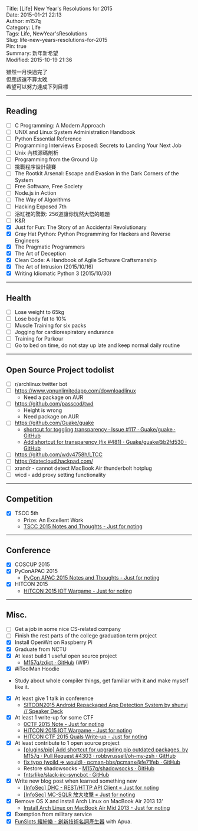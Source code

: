 Title: [Life] New Year's Resolutions for 2015  
Date: 2015-01-21 22:13  
Author: m157q  
Category: Life  
Tags: Life, NewYear'sResolutions  
Slug: life-new-years-resolutions-for-2015  
Pin: true  
Summary: 新年新希望  
Modified: 2015-10-19 21:36  
  
雖然一月快過完了  
但應該還不算太晚  
希望可以努力達成下列目標  
  
---  
  
## Reading  
  
- [ ] C Programming: A Modern Approach  
- [ ] UNIX and Linux System Administration Handbook  
- [ ] Python Essential Reference  
- [ ] Programming Interviews Exposed: Secrets to Landing Your Next Job  
- [ ] Unix 內核源碼剖析  
- [ ] Programming from the Ground Up  
- [ ] 挑戰程序設計競賽  
- [ ] The Rootkit Arsenal: Escape and Evasion in the Dark Corners of the System  
- [ ] Free Software, Free Society  
- [ ] Node.js in Action  
- [ ] The Way of Algorithms  
- [ ] Hacking Exposed 7th  
- [ ] 浴缸裡的驚歎: 256道讓你恍然大悟的趣題  
- [ ] K&R  
- [x] Just for Fun: The Story of an Accidental Revolutionary  
- [x] Gray Hat Python: Python Programming for Hackers and Reverse Engineers  
- [x] The Pragmatic Programmers  
- [x] The Art of Deception  
- [x] Clean Code: A Handbook of Agile Software Craftsmanship  
- [x] The Art of Intrusion (2015/10/16)  
- [x] Writing Idiomatic Python 3 (2015/10/30)  
  
---  
  
## Health  
  
- [ ] Lose weight to 65kg  
- [ ] Lose body fat to 10%  
- [ ] Muscle Training for six packs  
- [ ] Jogging for cardiorespiratory endurance  
- [ ] Training for Parkour  
- [ ] Go to bed on time, do not stay up late and keep normal daily routine  
  
---  
  
## Open Source Project todolist  
  
- [ ] r/archlinux twitter bot  
- [ ] <https://www.vpnunlimitedapp.com/downloadlinux>  
    - Need a package on AUR  
- [ ] <https://github.com/passcod/twd>  
    - Height is wrong  
    - Need package on AUR  
- [ ] <https://github.com/Guake/guake>  
    - [shortcut for toggling transparency · Issue #117 · Guake/guake · GitHub](https://github.com/Guake/guake/issues/117)  
    - [Add shortcut for transparency (fix #481) · Guake/guake@b2fd530 · GitHub](https://github.com/Guake/guake/commit/b2fd53053b0ff61757ca8fac2f97b3fa10d0be30)  
- [ ] <https://github.com/wdv4758h/LTCC>  
- [ ] <https://datecloud.hackpad.com/>  
- [ ] xrandr - cannot detect MacBook Air thunderbolt hotplug  
- [ ] wicd - add proxy setting functionality  
  
---  
  
## Competition  
  
- [x] TSCC 5th  
    - Prize: An Excellent Work  
    - [TSCC 2015 Notes and Thoughts - Just for noting](https://m157q.github.io/posts/2015/09/15/tscc-2015-notes-and-thoughts/)  
  
---  
  
## Conference  
  
- [x] COSCUP 2015  
- [x] PyConAPAC 2015  
    - [PyCon APAC 2015 Notes and Thoughts - Just for noting](https://m157q.github.io/posts/2015/07/26/pycon-apac-2015-notes-and-thoughts/)  
- [x] HITCON 2015  
    - [HITCON 2015 IOT Wargame - Just for noting](https://m157q.github.io/posts/2015/08/29/hitcon-2015-iot-wargame/)  
  
---  
  
## Misc.  
  
- [ ] Get a job in some nice CS-related company  
- [ ] Finish the rest parts of the college graduation term project  
- [x] Install OpenWrt on Raspberry Pi  
- [x] Graduate from NCTU  
- [x] At least build 1 useful open source project  
    - [M157q/zdict · GitHub](https://github.com/M157q/zdict)  (WIP)  
- [x] \#iToolMan Hoodie  
- Study about whole compiler things, get familiar with it and make myself like it.  
- [x] At least give 1 talk in conference  
    - [SITCON2015 Android Repackaged App Detection System by shunyi // Speaker Deck](https://speakerdeck.com/m157q/sitcon2015-android-repackaged-app-detection-system-by-shunyi)  
- [x] At least 1 write-up for some CTF  
    - [0CTF 2015 Note - Just for noting](https://m157q.github.io/posts/2015/03/30/0ctf-2015-note/)  
    - [HITCON 2015 IOT Wargame - Just for noting](https://m157q.github.io/posts/2015/08/29/hitcon-2015-iot-wargame/)  
    - [HITCON CTF 2015 Quals Write-up - Just for noting](https://m157q.github.io/posts/2015/10/19/hitcon-ctf-2015-quals-write-up/)  
- [x] At least contribute to 1 open source project  
    - [[plugins/pip] Add shortcut for upgrading pip outdated packages. by M157q · Pull Request #4303 · robbyrussell/oh-my-zsh · GitHub](https://github.com/robbyrussell/oh-my-zsh/pull/4303)  
    - [fix typo (woild => would) · pcman-bbs/pcmanx@fe71feb · GitHub](https://github.com/pcman-bbs/pcmanx/commit/fe71febde878142698609298c725c845bfeda8b9)  
    - Restore shadowsocks - [M157q/shadowsocks · GitHub](https://github.com/M157q/shadowsocks)  
    - [fntsrlike/slack-irc-syncbot · GitHub](https://github.com/fntsrlike/slack-irc-syncbot)  
- [x] Write new blog post when learned something new  
    - [[InfoSec] DHC - REST/HTTP API Client « Just for noting](/posts/2015/01/21/infosec-dhc-rest-http-api-client/)  
    - [[InfoSec] MC-SQLR 放大攻擊 « Just for noting](/posts/2015/01/22/infosec-mc-sqlr-amplification-attack/)  
- [x] Remove OS X and install Arch Linux on MacBook Air 2013 13'  
    - [Install Arch Linux on MacBook Air Mid 2013 - Just for noting](https://m157q.github.io/posts/2015/09/10/install-arch-linux-on-macbook-air-mid-2013/)  
- [x] Exemption from military service  
- [x] [FunSlots 繽紛樂 - 創新技術名詞產生器](http://slot.miario.com/machines/134420) with Apua.  
